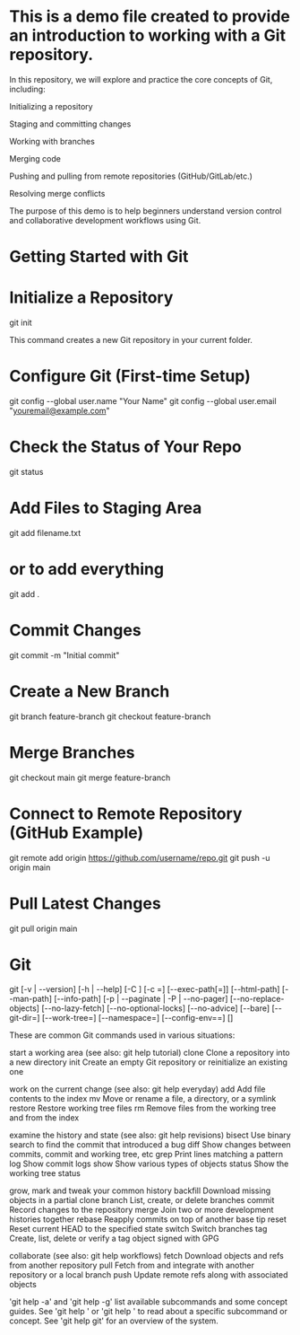 # This is a demo file created to provide an introduction to working with a Git repository.

In this repository, we will explore and practice the core concepts of Git, including:

Initializing a repository

Staging and committing changes

Working with branches

Merging code

Pushing and pulling from remote repositories (GitHub/GitLab/etc.)

Resolving merge conflicts

The purpose of this demo is to help beginners understand version control and collaborative development workflows using Git.
# Getting Started with Git
#  Initialize a Repository
git init


This command creates a new Git repository in your current folder.

 # Configure Git (First-time Setup)
git config --global user.name "Your Name"
git config --global user.email "youremail@example.com"

 # Check the Status of Your Repo
git status

# Add Files to Staging Area
git add filename.txt
# or to add everything
git add .

# Commit Changes
git commit -m "Initial commit"

# Create a New Branch
git branch feature-branch
git checkout feature-branch

# Merge Branches
git checkout main
git merge feature-branch

# Connect to Remote Repository (GitHub Example)
git remote add origin https://github.com/username/repo.git
git push -u origin main

# Pull Latest Changes
git pull origin main

# Git
git [-v | --version] [-h | --help] [-C <path>] [-c <name>=<value>]
           [--exec-path[=<path>]] [--html-path] [--man-path] [--info-path]
           [-p | --paginate | -P | --no-pager] [--no-replace-objects] [--no-lazy-fetch]
           [--no-optional-locks] [--no-advice] [--bare] [--git-dir=<path>]
           [--work-tree=<path>] [--namespace=<name>] [--config-env=<name>=<envvar>]
           <command> [<args>]

These are common Git commands used in various situations:

start a working area (see also: git help tutorial)
   clone      Clone a repository into a new directory
   init       Create an empty Git repository or reinitialize an existing one

work on the current change (see also: git help everyday)
   add        Add file contents to the index
   mv         Move or rename a file, a directory, or a symlink
   restore    Restore working tree files
   rm         Remove files from the working tree and from the index

examine the history and state (see also: git help revisions)
   bisect     Use binary search to find the commit that introduced a bug
   diff       Show changes between commits, commit and working tree, etc
   grep       Print lines matching a pattern
   log        Show commit logs
   show       Show various types of objects
   status     Show the working tree status

grow, mark and tweak your common history
   backfill   Download missing objects in a partial clone
   branch     List, create, or delete branches
   commit     Record changes to the repository
   merge      Join two or more development histories together
   rebase     Reapply commits on top of another base tip
   reset      Reset current HEAD to the specified state
   switch     Switch branches
   tag        Create, list, delete or verify a tag object signed with GPG

collaborate (see also: git help workflows)
   fetch      Download objects and refs from another repository
   pull       Fetch from and integrate with another repository or a local branch
   push       Update remote refs along with associated objects

'git help -a' and 'git help -g' list available subcommands and some
concept guides. See 'git help <command>' or 'git help <concept>'
to read about a specific subcommand or concept.
See 'git help git' for an overview of the system.
